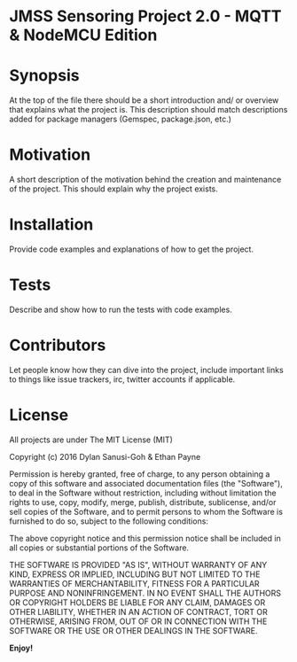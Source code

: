 # JMSS Sensoring Project 2.0 - MQTT & NodeMCU Edition

Synopsis
==========
At the top of the file there should be a short introduction and/ or overview that explains what the project is. This description should match descriptions added for package managers (Gemspec, package.json, etc.)

Motivation
==========
A short description of the motivation behind the creation and maintenance of the project. This should explain why the project exists.

Installation
==========
Provide code examples and explanations of how to get the project.

Tests
==========
Describe and show how to run the tests with code examples.

Contributors
==========
Let people know how they can dive into the project, include important links to things like issue trackers, irc, twitter accounts if applicable.

License
==========
All projects are under The MIT License (MIT)
 
Copyright (c) 2016 Dylan Sanusi-Goh & Ethan Payne
 
Permission is hereby granted, free of charge, to any person obtaining a copy
of this software and associated documentation files (the "Software"), to deal
in the Software without restriction, including without limitation the rights
to use, copy, modify, merge, publish, distribute, sublicense, and/or sell
copies of the Software, and to permit persons to whom the Software is
furnished to do so, subject to the following conditions:
 
The above copyright notice and this permission notice shall be included in all
copies or substantial portions of the Software.
 
THE SOFTWARE IS PROVIDED "AS IS", WITHOUT WARRANTY OF ANY KIND, EXPRESS OR
IMPLIED, INCLUDING BUT NOT LIMITED TO THE WARRANTIES OF MERCHANTABILITY,
FITNESS FOR A PARTICULAR PURPOSE AND NONINFRINGEMENT. IN NO EVENT SHALL THE
AUTHORS OR COPYRIGHT HOLDERS BE LIABLE FOR ANY CLAIM, DAMAGES OR OTHER
LIABILITY, WHETHER IN AN ACTION OF CONTRACT, TORT OR OTHERWISE, ARISING FROM,
OUT OF OR IN CONNECTION WITH THE SOFTWARE OR THE USE OR OTHER DEALINGS IN THE
SOFTWARE.

**Enjoy!**
